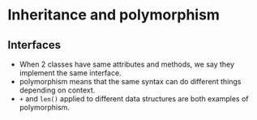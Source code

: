# Inheritance and polymorphism

## Interfaces

* When 2 classes have same attributes and methods, we say they implement the same interface.
* polymorphism means that the same syntax can do different things depending on context.
* `+` and `len()` applied to different data structures are both examples of polymorphism.